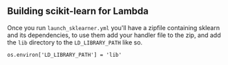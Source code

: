 ## Building scikit-learn for Lambda

Once you run `launch_sklearner.yml` you'll have a zipfile containing sklearn
and its dependencies, to use them add your handler file to the zip, and add the
`lib` directory to the `LD_LIBRARY_PATH` like so.

```
os.environ['LD_LIBRARY_PATH'] = 'lib'
```
